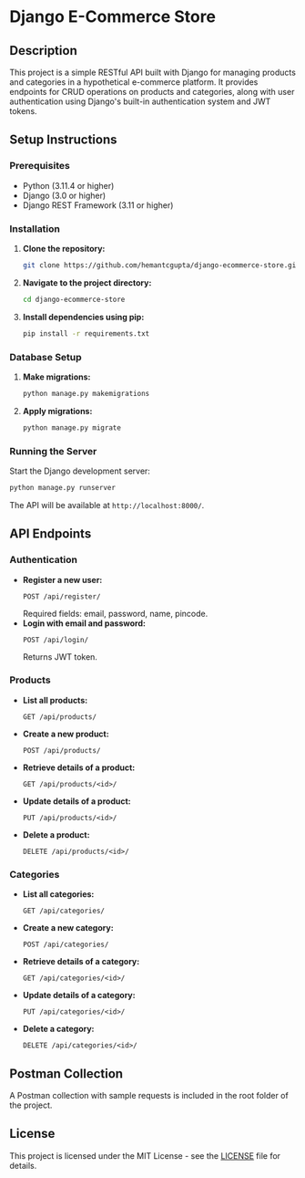 # Django E-Commerce Store

## Description
This project is a simple RESTful API built with Django for managing products and categories in a hypothetical e-commerce platform. It provides endpoints for CRUD operations on products and categories, along with user authentication using Django's built-in authentication system and JWT tokens.

## Setup Instructions

### Prerequisites
- Python (3.11.4 or higher)
- Django (3.0 or higher)
- Django REST Framework (3.11 or higher)

### Installation
1. **Clone the repository:**
   ```bash
   git clone https://github.com/hemantcgupta/django-ecommerce-store.git
   ```
2. **Navigate to the project directory:**
   ```bash
   cd django-ecommerce-store
   ```
3. **Install dependencies using pip:**
   ```bash
   pip install -r requirements.txt
   ```

### Database Setup
1. **Make migrations:**
   ```bash
   python manage.py makemigrations
   ```
2. **Apply migrations:**
   ```bash
   python manage.py migrate
   ```

### Running the Server
Start the Django development server:
```bash
python manage.py runserver
```

The API will be available at `http://localhost:8000/`.

## API Endpoints

### Authentication
- **Register a new user:**
  ```
  POST /api/register/
  ```
  Required fields: email, password, name, pincode.
- **Login with email and password:**
  ```
  POST /api/login/
  ```
  Returns JWT token.

### Products
- **List all products:**
  ```
  GET /api/products/
  ```
- **Create a new product:**
  ```
  POST /api/products/
  ```
- **Retrieve details of a product:**
  ```
  GET /api/products/<id>/
  ```
- **Update details of a product:**
  ```
  PUT /api/products/<id>/
  ```
- **Delete a product:**
  ```
  DELETE /api/products/<id>/
  ```

### Categories
- **List all categories:**
  ```
  GET /api/categories/
  ```
- **Create a new category:**
  ```
  POST /api/categories/
  ```
- **Retrieve details of a category:**
  ```
  GET /api/categories/<id>/
  ```
- **Update details of a category:**
  ```
  PUT /api/categories/<id>/
  ```
- **Delete a category:**
  ```
  DELETE /api/categories/<id>/
  ```

## Postman Collection
A Postman collection with sample requests is included in the root folder of the project.

## License
This project is licensed under the MIT License - see the [LICENSE](LICENSE) file for details.
